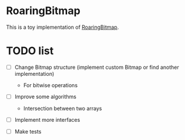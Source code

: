# RoaringBitmap
This is a toy implementation of [RoaringBitmap](https://vikramoberoi.com/a-primer-on-roaring-bitmaps-what-they-are-and-how-they-work/?utm_source=blog.quastor.org&utm_medium=newsletter&utm_campaign=how-grab-implemented-rate-limiting).

# TODO list

- [ ] Change Bitmap structure (implement custom Bitmap or find another implementation)
    - For bitwise operations
- [ ] Improve some algorithms
    - Intersection between two arrays
- [ ] Implement more interfaces
- [ ] Make tests

